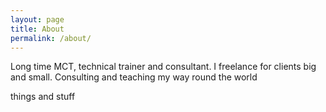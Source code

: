 ```yaml
---
layout: page
title: About
permalink: /about/
---
```


Long time MCT, technical trainer and consultant. I freelance for clients big and small. Consulting and teaching my way round the world

things and stuff 
